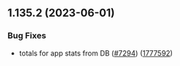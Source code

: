 ## 1.135.2 (2023-06-01)


### Bug Fixes

* totals for app stats from DB ([#7294](https://github.com/EddieHubCommunity/LinkFree/issues/7294)) ([1777592](https://github.com/EddieHubCommunity/LinkFree/commit/1777592e95060a16503ef79d90f3f9100110c572))



